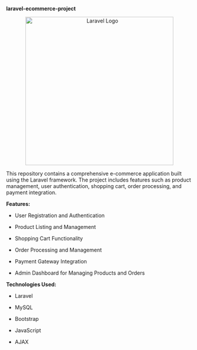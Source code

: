 **laravel-ecommerce-project**
<p align="center"><a href="https://laravel.com" target="_blank"><img src="https://raw.githubusercontent.com/laravel/art/master/logo-lockup/5%20SVG/2%20CMYK/1%20Full%20Color/laravel-logolockup-cmyk-red.svg" width="400" alt="Laravel Logo"></a></p>

This repository contains a comprehensive e-commerce application built using the Laravel framework. The project includes features such as product management, user authentication, shopping cart, order processing, and payment integration.

**Features:**

* User Registration and Authentication

* Product Listing and Management

* Shopping Cart Functionality

* Order Processing and Management

* Payment Gateway Integration

* Admin Dashboard for Managing Products and Orders

**Technologies Used:**

* Laravel

* MySQL

* Bootstrap

* JavaScript

* AJAX
